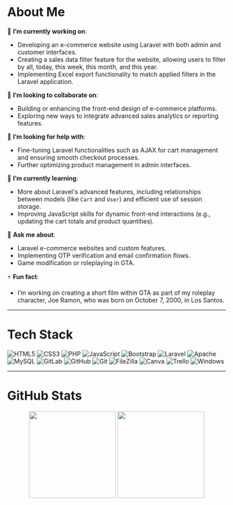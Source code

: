 # About Me

🔭 **I’m currently working on**:
- Developing an e-commerce website using Laravel with both admin and customer interfaces.
- Creating a sales data filter feature for the website, allowing users to filter by all, today, this week, this month, and this year.
- Implementing Excel export functionality to match applied filters in the Laravel application.

👯 **I’m looking to collaborate on**:
- Building or enhancing the front-end design of e-commerce platforms.
- Exploring new ways to integrate advanced sales analytics or reporting features.

🤝 **I’m looking for help with**:
- Fine-tuning Laravel functionalities such as AJAX for cart management and ensuring smooth checkout processes.
- Further optimizing product management in admin interfaces.

🌱 **I’m currently learning**:
- More about Laravel's advanced features, including relationships between models (like `Cart` and `User`) and efficient use of session storage.
- Improving JavaScript skills for dynamic front-end interactions (e.g., updating the cart totals and product quantities).

💬 **Ask me about**:
- Laravel e-commerce websites and custom features.
- Implementing OTP verification and email confirmation flows.
- Game modification or roleplaying in GTA.

⚡ **Fun fact**:
- I’m working on creating a short film within GTA as part of my roleplay character, Joe Ramon, who was born on October 7, 2000, in Los Santos.

---

# Tech Stack

![HTML5](https://img.shields.io/badge/-HTML5-141414?style=flat&logo=html5)
![CSS3](https://img.shields.io/badge/-CSS3-141414?style=flat&logo=css3)
![PHP](https://img.shields.io/badge/-PHP-141414?style=flat&logo=php)
![JavaScript](https://img.shields.io/badge/-JavaScript-141414?style=flat&logo=javascript)
![Bootstrap](https://img.shields.io/badge/-Bootstrap-141414?style=flat&logo=bootstrap)
![Laravel](https://img.shields.io/badge/-Laravel-141414?style=flat&logo=laravel)
![Apache](https://img.shields.io/badge/-Apache-141414?style=flat&logo=apache)
![MySQL](https://img.shields.io/badge/-MySQL-141414?style=flat&logo=mysql)
![GitLab](https://img.shields.io/badge/-GitLab-141414?style=flat&logo=gitlab)
![GitHub](https://img.shields.io/badge/-GitHub-141414?style=flat&logo=github)
![Git](https://img.shields.io/badge/-Git-141414?style=flat&logo=git)
![FileZilla](https://img.shields.io/badge/-FileZilla-141414?style=flat&logo=filezilla)
![Canva](https://img.shields.io/badge/-Canva-141414?style=flat&logo=canva)
![Trello](https://img.shields.io/badge/-Trello-141414?style=flat&logo=trello)
![Windows](https://img.shields.io/badge/-Windows-141414?style=flat&logo=windows)

---

# GitHub Stats

<p align="center">
  <img src="https://github-readme-stats.vercel.app/api?username=rylieo&theme=github_dark&hide_border=true&include_all_commits=false&count_private=true" height="200px"/>
  <img src="https://github-readme-stats.vercel.app/api/top-langs/?username=rylieo&theme=github_dark&hide_border=true&include_all_commits=false&count_private=true&layout=compact" height="200px"/>
</p>
